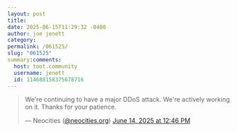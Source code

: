 ```yaml
---
layout: post
title: 
date: 2025-06-15T11:29:32 -0400
author: joe jenett
category: 
permalink: /061525/
slug: "061525"
summary:comments:
  host: toot.community
  username: jenett
  id: 114688158375678716
---
```

<div class="prmt12">
<blockquote class="bluesky-embed " data-bluesky-uri="at://did:plc:nixiyrvdswjb7mhdolxqkf2a/app.bsky.feed.post/3lrlfmzq4jc2z" data-bluesky-cid="bafyreie3ln2uukyyvkgyxbb7la2a2ow3vvlsic3bmtovlizlqin43dxizy" data-bluesky-embed-color-mode="system"><p lang="en">We&#x27;re continuing to have a major DDoS attack. We&#x27;re actively working on it. Thanks for your patience.</p>&mdash; Neocities (<a href="https://bsky.app/profile/did:plc:nixiyrvdswjb7mhdolxqkf2a?ref_src=embed">@neocities.org</a>) <a href="https://bsky.app/profile/did:plc:nixiyrvdswjb7mhdolxqkf2a/post/3lrlfmzq4jc2z?ref_src=embed">June 14, 2025 at 12:46 PM</a></blockquote><script async src="https://embed.bsky.app/static/embed.js" charset="utf-8"></script>
</div>
<a href="https://brid.gy/publish/mastodon"></a>